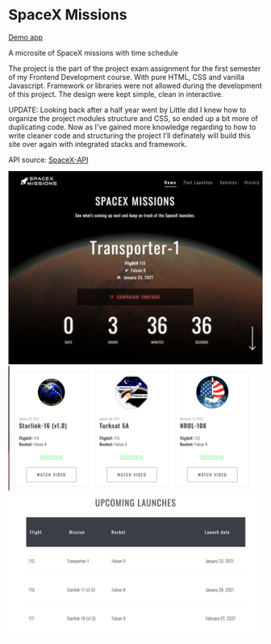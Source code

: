 # SpaceX Missions

[Demo app](https://topphestmark.github.io/spacex-missions/)

A microsite of SpaceX missions with time schedule

The project is the part of the project exam assignment for the first semester of my Frontend Development course. With pure HTML, CSS and vanilla Javascript. Framework or libraries were not allowed during the development of this project. The design were kept simple, clean in interactive.

UPDATE: Looking back after a half year went by
Little did I knew how to organize the project modules structure and CSS, so ended up a bit more of duplicating code. Now as I've gained more knowledge regarding to how to write cleaner code and structuring the project I'll definately will build this site over again with integrated stacks and framework.

API source: [SpaceX-API](https://github.com/r-spacex/SpaceX-API/tree/master/docs/v4)

![Screenshot1](./assets/screenshot/screenshot1.png)
![Screenshot2](./assets/screenshot/screenshot2.png)
![Screenshot3](./assets/screenshot/screenshot3.png)
